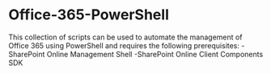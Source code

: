 # Office-365-PowerShell
This collection of scripts can be used to automate the management of Office 365 using PowerShell and requires the following prerequisites:
-SharePoint Online Management Shell
-SharePoint Online Client Components SDK
